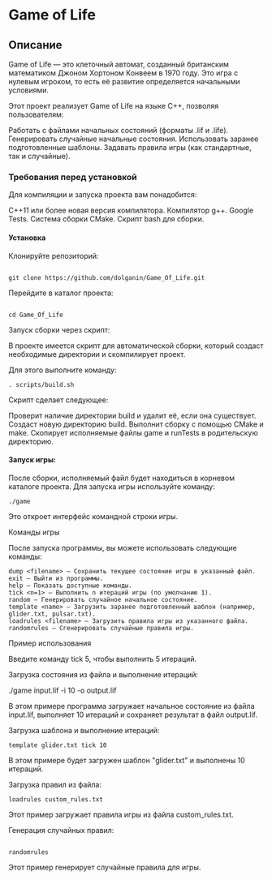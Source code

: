 # Game of Life

## Описание

Game of Life — это клеточный автомат, созданный британским математиком Джоном Хортоном Конвеем в 1970 году. Это игра с нулевым игроком, то есть её развитие определяется начальными условиями.

Этот проект реализует Game of Life на языке C++, позволяя пользователям:

Работать с файлами начальных состояний (форматы .lif и .life).
Генерировать случайные начальные состояния.
Использовать заранее подготовленные шаблоны.
Задавать правила игры (как стандартные, так и случайные).
### Требования перед установкой

Для компиляции и запуска проекта вам понадобится:

C++11 или более новая версия компилятора.
Компилятор g++.
Google Tests.
Система сборки CMake.
Скрипт bash для сборки.
#### Установка

Клонируйте репозиторий:
```shell

git clone https://github.com/dolganin/Game_Of_Life.git
```

Перейдите в каталог проекта:
```shell

cd Game_Of_Life
```

Запуск сборки через скрипт:

В проекте имеется скрипт для автоматической сборки, который создаст необходимые директории и скомпилирует проект.

Для этого выполните команду:
```shell
. scripts/build.sh
```

Скрипт сделает следующее:

Проверит наличие директории build и удалит её, если она существует.
Создаст новую директорию build.
Выполнит сборку с помощью CMake и make.
Скопирует исполняемые файлы game и runTests в родительскую директорию.
#### Запуск игры:

После сборки, исполняемый файл будет находиться в корневом каталоге проекта. Для запуска игры используйте команду:
```shell
./game
```

Это откроет интерфейс командной строки игры.

Команды игры

После запуска программы, вы можете использовать следующие команды:
```shell
dump <filename> — Сохранить текущее состояние игры в указанный файл.
exit — Выйти из программы.
help — Показать доступные команды.
tick <n=1> — Выполнить n итераций игры (по умолчанию 1).
random — Генерировать случайное начальное состояние.
template <name> — Загрузить заранее подготовленный шаблон (например, glider.txt, pulsar.txt).
loadrules <filename> — Загрузить правила игры из указанного файла.
randomrules — Сгенерировать случайные правила игры.
```
Пример использования

Введите команду tick 5, чтобы выполнить 5 итераций.

Загрузка состояния из файла и выполнение итераций:

./game input.lif -i 10 -o output.lif

В этом примере программа загружает начальное состояние из файла input.lif, выполняет 10 итераций и сохраняет результат в файл output.lif.

Загрузка шаблона и выполнение итераций:

```
template glider.txt tick 10
```

В этом примере будет загружен шаблон "glider.txt" и выполнены 10 итераций.

Загрузка правил из файла:

```shell
loadrules custom_rules.txt
```

Этот пример загружает правила игры из файла custom_rules.txt.

Генерация случайных правил:

```shell

randomrules

```

Этот пример генерирует случайные правила для игры.